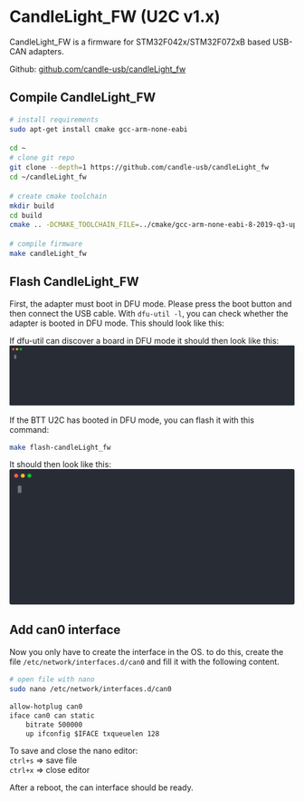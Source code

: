 # CandleLight_FW (U2C v1.x)

CandleLight_FW is a firmware for STM32F042x/STM32F072xB based USB-CAN adapters.

Github: [github.com/candle-usb/candleLight_fw](https://github.com/candle-usb/candleLight_fw)

## Compile CandleLight_FW
```bash
# install requirements
sudo apt-get install cmake gcc-arm-none-eabi

cd ~
# clone git repo
git clone --depth=1 https://github.com/candle-usb/candleLight_fw
cd ~/candleLight_fw

# create cmake toolchain
mkdir build
cd build
cmake .. -DCMAKE_TOOLCHAIN_FILE=../cmake/gcc-arm-none-eabi-8-2019-q3-update.cmake

# compile firmware
make candleLight_fw
```

## Flash CandleLight_FW
First, the adapter must boot in DFU mode. Please press the boot button and then connect the USB cable. With
`dfu-util -l`, you can check whether the adapter is booted in DFU mode. This should look like this:

If dfu-util can discover a board in DFU mode it should then look like this:
![dfu-util -l output](img/dfu-util_-l.svg)

If the BTT U2C has booted in DFU mode, you can flash it with this command:

```bash
make flash-candleLight_fw
```

It should then look like this:
![flash candlelight](img/flash_candlelight.svg)

## Add can0 interface

Now you only have to create the interface in the OS. to do this, create the file `/etc/network/interfaces.d/can0` and
fill it with the following content.

```bash
# open file with nano
sudo nano /etc/network/interfaces.d/can0
```

``` title="/etc/network/interfaces.d/can0"
allow-hotplug can0
iface can0 can static
    bitrate 500000
    up ifconfig $IFACE txqueuelen 128
```

To save and close the nano editor:  
`ctrl+s` => save file  
`ctrl+x` => close editor

After a reboot, the can interface should be ready.